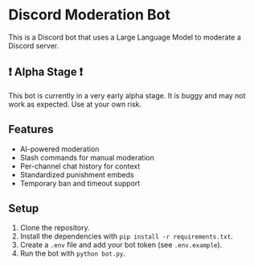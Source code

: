 # Discord Moderation Bot

This is a Discord bot that uses a Large Language Model to moderate a Discord server.

## ❗ Alpha Stage ❗

This bot is currently in a very early alpha stage. It is buggy and may not work as expected. Use at your own risk.

## Features

- AI-powered moderation
- Slash commands for manual moderation
- Per-channel chat history for context
- Standardized punishment embeds
- Temporary ban and timeout support

## Setup

1. Clone the repository.
2. Install the dependencies with `pip install -r requirements.txt`.
3. Create a `.env` file and add your bot token (see `.env.example`).
4. Run the bot with `python bot.py`.
